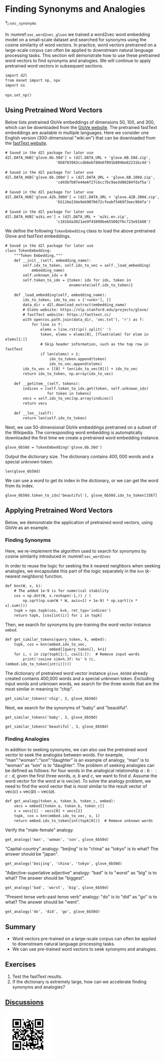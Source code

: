 # Finding Synonyms and Analogies
:label:`sec_synonyms`

In :numref:`sec_word2vec_gluon` we trained a word2vec word embedding model
on a small-scale dataset and searched for synonyms using the cosine similarity
of word vectors. In practice, word vectors pretrained on a large-scale corpus
can often be applied to downstream natural language processing tasks. This
section will demonstrate how to use these pretrained word vectors to find
synonyms and analogies. We will continue to apply pretrained word vectors in
subsequent sections.

```{.python .input}
import d2l
from mxnet import np, npx
import os

npx.set_np()
```

## Using Pretrained Word Vectors

Below lists pretrained GloVe embeddings of dimensions 50, 100, and 300,
which can be downloaded from the [GloVe website](https://nlp.stanford.edu/projects/glove/).
The pretrained fastText embeddings are available in multiple languages.
Here we consider one English version (300-dimensional "wiki.en") that can be downloaded from the
[fastText website](https://fasttext.cc/).

```{.python .input  n=35}
# Saved in the d2l package for later use
d2l.DATA_HUB['glove.6b.50d'] = (d2l.DATA_URL + 'glove.6B.50d.zip',
                       '0b8703943ccdb6eb788e6f091b8946e82231bc4d')

# Saved in the d2l package for later use
d2l.DATA_HUB['glove.6b.100d'] = (d2l.DATA_URL + 'glove.6B.100d.zip',
                       'cd43bfb07e44e6f27cbcc7bc9ae3d80284fdaf5a')

# Saved in the d2l package for later use
d2l.DATA_HUB['glove.42b.300d'] = (d2l.DATA_URL + 'glove.42B.300d.zip',
                       'b5116e234e9eb9076672cfeabf5469f3eec904fa')

# Saved in the d2l package for later use
d2l.DATA_HUB['wiki.en'] = (d2l.DATA_URL + 'wiki.en.zip',
                       'c1816da3821ae9f43899be655002f6c723e91b88')
```

We define the following `TokenEmbedding` class to load the above pretrained Glove and fastText embeddings.

```{.python .input}
# Saved in the d2l package for later use
class TokenEmbedding:
    """Token Embedding."""
    def __init__(self, embedding_name):
        self.idx_to_token, self.idx_to_vec = self._load_embedding(
            embedding_name)
        self.unknown_idx = 0
        self.token_to_idx = {token: idx for idx, token in 
                             enumerate(self.idx_to_token)}

    def _load_embedding(self, embedding_name):
        idx_to_token, idx_to_vec = ['<unk>'], []
        data_dir = d2l.download_extract(embedding_name)
        # GloVe website: https://nlp.stanford.edu/projects/glove/
        # fastText website: https://fasttext.cc/
        with open(os.path.join(data_dir, 'vec.txt'), 'r') as f:
            for line in f:
                elems = line.rstrip().split(' ')
                token, elems = elems[0], [float(elem) for elem in elems[1:]]
                # Skip header information, such as the top row in fastText
                if len(elems) > 1:
                    idx_to_token.append(token)
                    idx_to_vec.append(elems)
        idx_to_vec = [[0] * len(idx_to_vec[0])] + idx_to_vec
        return idx_to_token, np.array(idx_to_vec)

    def __getitem__(self, tokens):
        indices = [self.token_to_idx.get(token, self.unknown_idx)
                   for token in tokens]
        vecs = self.idx_to_vec[np.array(indices)]
        return vecs

    def __len__(self):
        return len(self.idx_to_token)
```

Next, we use 50-dimensional GloVe embeddings pretrained on a subset of the Wikipedia. The corresponding word embedding is automatically downloaded the first time we create a pretrained word embedding instance.

```{.python .input  n=11}
glove_6b50d = TokenEmbedding('glove.6b.50d')
```

Output the dictionary size. The dictionary contains $400,000$ words and a special unknown token.

```{.python .input}
len(glove_6b50d)
```

We can use a word to get its index in the dictionary, or we can get the word from its index.

```{.python .input  n=12}
glove_6b50d.token_to_idx['beautiful'], glove_6b50d.idx_to_token[3367]
```

## Applying Pretrained Word Vectors

Below, we demonstrate the application of pretrained word vectors, using GloVe as an example.

### Finding Synonyms

Here, we re-implement the algorithm used to search for synonyms by cosine
similarity introduced in :numref:`sec_word2vec`

In order to reuse the logic for seeking the $k$ nearest neighbors when
seeking analogies, we encapsulate this part of the logic separately in the `knn`
($k$-nearest neighbors) function.

```{.python .input}
def knn(W, x, k):
    # The added 1e-9 is for numerical stability
    cos = np.dot(W, x.reshape(-1,)) / (
        np.sqrt(np.sum(W * W, axis=1) + 1e-9) * np.sqrt((x * x).sum()))
    topk = npx.topk(cos, k=k, ret_typ='indices')
    return topk, [cos[int(i)] for i in topk]
```

Then, we search for synonyms by pre-training the word vector instance `embed`.

```{.python .input}
def get_similar_tokens(query_token, k, embed):
    topk, cos = knn(embed.idx_to_vec,
                    embed[[query_token]], k+1)
    for i, c in zip(topk[1:], cos[1:]):  # Remove input words
        print('cosine sim=%.3f: %s' % (c, (embed.idx_to_token[int(i)])))
```

The dictionary of pretrained word vector instance `glove_6b50d` already created contains 400,000 words and a special unknown token. Excluding input words and unknown words, we search for the three words that are the most similar in meaning to "chip".

```{.python .input}
get_similar_tokens('chip', 3, glove_6b50d)
```

Next, we search for the synonyms of "baby" and "beautiful".

```{.python .input}
get_similar_tokens('baby', 3, glove_6b50d)
```

```{.python .input}
get_similar_tokens('beautiful', 3, glove_6b50d)
```

### Finding Analogies

In addition to seeking synonyms, we can also use the pretrained word vector to seek the analogies between words. For example, “man”:“woman”::“son”:“daughter” is an example of analogy, “man” is to “woman” as “son” is to “daughter”. The problem of seeking analogies can be defined as follows: for four words in the analogical relationship $a : b :: c : d$, given the first three words, $a$, $b$ and $c$, we want to find $d$. Assume the word vector for the word $w$ is $\text{vec}(w)$. To solve the analogy problem, we need to find the word vector that is most similar to the result vector of $\text{vec}(c)+\text{vec}(b)-\text{vec}(a)$.

```{.python .input}
def get_analogy(token_a, token_b, token_c, embed):
    vecs = embed[[token_a, token_b, token_c]]
    x = vecs[1] - vecs[0] + vecs[2]
    topk, cos = knn(embed.idx_to_vec, x, 1)
    return embed.idx_to_token[int(topk[0])]  # Remove unknown words
```

Verify the "male-female" analogy.

```{.python .input  n=18}
get_analogy('man', 'woman', 'son', glove_6b50d)
```

“Capital-country” analogy: "beijing" is to "china" as "tokyo" is to what? The answer should be "japan".

```{.python .input  n=19}
get_analogy('beijing', 'china', 'tokyo', glove_6b50d)
```

"Adjective-superlative adjective" analogy: "bad" is to "worst" as "big" is to what? The answer should be "biggest".

```{.python .input  n=20}
get_analogy('bad', 'worst', 'big', glove_6b50d)
```

"Present tense verb-past tense verb" analogy: "do" is to "did" as "go" is to what? The answer should be "went".

```{.python .input  n=21}
get_analogy('do', 'did', 'go', glove_6b50d)
```

## Summary

* Word vectors pre-trained on a large-scale corpus can often be applied to downstream natural language processing tasks.
* We can use pre-trained word vectors to seek synonyms and analogies.


## Exercises

1. Test the fastText results.
1. If the dictionary is extremely large, how can we accelerate finding synonyms and analogies?


## [Discussions](https://discuss.mxnet.io/t/2390)

![](../img/qr_similarity-analogy.svg)
